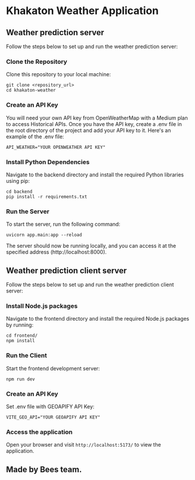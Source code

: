 # Khakaton Weather Application

## Weather prediction server

Follow the steps below to set up and run the weather prediction server:

### Clone the Repository

Clone this repository to your local machine:

```
git clone <repository_url>
cd khakaton-weather
```

### Create an API Key

You will need your own API key from OpenWeatherMap with a Medium plan to access Historical APIs. Once you have the API key, create a .env file in the root directory of the project and add your API key to it. Here's an example of the .env file:

```
API_WEATHER="YOUR OPENWEATHER API KEY"
```

### Install Python Dependencies

Navigate to the backend directory and install the required Python libraries using pip:

```
cd backend
pip install -r requirements.txt
```

### Run the Server

To start the server, run the following command:

```
uvicorn app.main:app --reload
```

The server should now be running locally, and you can access it at the specified address (http://localhost:8000).

## Weather prediction client server

Follow the steps below to set up and run the weather prediction client server:

### Install Node.js packages

Navigate to the frontend directory and install the required Node.js packages by running:

```
cd frontend/
npm install
```

### Run the Client

Start the frontend development server:

```
npm run dev
```

### Create an API Key

Set .env file with GEOAPIFY API Key:

```
VITE_GEO_API="YOUR GEOAPIFY API KEY"
```

### Access the application

Open your browser and visit `http://localhost:5173/` to view the application.

## Made by Bees team.

